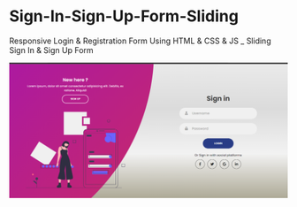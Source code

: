# Sign-In-Sign-Up-Form-Sliding
Responsive Login &amp; Registration Form Using HTML &amp; CSS &amp; JS _ Sliding Sign In &amp; Sign Up Form

![](https://github.com/FranciscoSanvicente/Sign-In-Sign-Up-Form-Sliding/blob/main/Captura.PNG)
